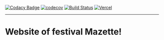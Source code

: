 [![Codacy Badge](https://api.codacy.com/project/badge/Grade/36b83819295e4e929d172befac4f9933)](https://app.codacy.com/gh/bastiengrignon/mazette?utm_source=github.com&utm_medium=referral&utm_content=bastiengrignon/mazette&utm_campaign=Badge_Grade_Settings)
[![codecov](https://codecov.io/gh/bastiengrignon/mazette/branch/main/graph/badge.svg?token=02259PEB2Y)](https://codecov.io/gh/bastiengrignon/mazette)
[![Build Status](https://travis-ci.com/bastiengrignon/mazette.svg?branch=main)](https://travis-ci.com/bastiengrignon/mazette)
[![Vercel](https://therealsujitk-vercel-badge.vercel.app/?app=mazette)](https://mazette.vercel.app)

---

# Website of festival Mazette!
